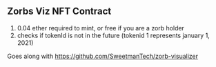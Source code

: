 ## Zorbs Viz NFT Contract

1. 0.04 ether required to mint, or free if you are a zorb holder
2. checks if tokenId is not in the future (tokenid 1 represents january 1, 2021)

Goes along with https://github.com/SweetmanTech/zorb-visualizer
